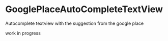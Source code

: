 # GooglePlaceAutoCompleteTextView
Autocomplete textview with the suggestion from the google place

work in progress
